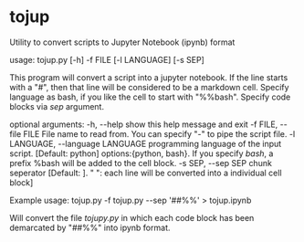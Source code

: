 # tojup
Utility to convert scripts to Jupyter Notebook (ipynb) format


usage: tojup.py [-h] -f FILE [-l LANGUAGE] [-s SEP]

This program will convert a script into a jupyter notebook. If the line starts with a "#", then that line will be
considered to be a markdown cell. Specify language as bash, if you like the cell to start with "%%bash". Specify code
blocks via *sep* argument.

optional arguments:
  -h, --help            show this help message and exit
  -f FILE, --file FILE  File name to read from. You can specify "-" to pipe the script file.
  -l LANGUAGE, --language LANGUAGE
                        programming language of the input script. [Default: python] options:{python, bash}. If you specify
                        *bash*, a prefix %bash will be added to the cell block.
  -s SEP, --sep SEP     chunk seperator [Default: ]. " ": each line will be converted into a individual cell block]





Example
usage: tojup.py -f tojup.py --sep '##%%' > tojup.ipynb

Will convert the file *tojupy.py* in which each code block has been demarcated by "##%%" into ipynb format.

